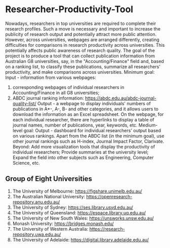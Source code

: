 # Researcher-Productivity-Tool

Nowadays, researchers in top universities are required to complete their research profiles. Such a move is necessary and important to increase the publicity of research output and potentially attract more public attention. However, across universities, webpages are arranged differently, creating difficulties for comparisons in research productivity across universities. This potentially affects public awareness of research quality. The goal of the project is to produce a tool that can collect publication information from Australian G8 universities, say, in the "Accounting/Finance" field and, based on a ranking list, to classify these publications, summarize all researchers' productivity, and make comparisons across universities. Minimum goal: Input - information from various webpages: 

1) corresponding webpages of individual researchers in Accounting/Finance in all G8 universities; 
2) ABDC journal ranking information: https://abdc.edu.au/abdc-journal-quality-list/ Output - a webpage to display individuals' numbers of publications in A*-, A-, B- and other categories, and it allows users to download the information as an Excel spreadsheet. On the webpage, for each individual researcher, there are hyperlinks to display a table of journal names, number of publications, year, keywords, etc. Medium-level goal: Output - dashboard for individual researchers' output based on various rankings. Apart from the ABDC list (in the minimum goal), use other journal rankings such as H-index, Journal Impact Factor, Clarivate. Beyond: Add more visualization tools that display the productivity of individual researchers; Provide summaries at the university level; Expand the field into other subjects such as Engineering, Computer Science, etc.

## Group of Eight Universities

1. The University of Melbourne: https://figshare.unimelb.edu.au/
2. The Australian National University: https://openresearch-repository.anu.edu.au/
3. The University of Sydney: https://ses.library.usyd.edu.au/
4. The University of Queensland: https://espace.library.uq.edu.au/
5. The University of New South Wales: https://unsworks.unsw.edu.au/
6. Monash University: https://bridges.monash.edu/
7. The University of Western Australia: https://research-repository.uwa.edu.au/
8. The University of Adelaide: https://digital.library.adelaide.edu.au/